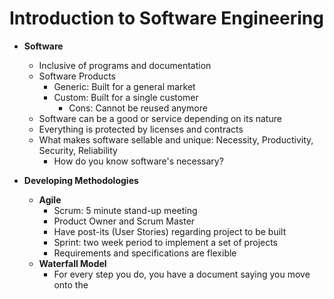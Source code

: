 # Introduction to Software Engineering

* **Software**
  * Inclusive of programs and documentation
  * Software Products
    * Generic: Built for a general market
    * Custom: Built for a single customer
      * Cons: Cannot be reused anymore
  * Software can be a good or service depending on its nature
  * Everything is protected by licenses and contracts
  * What makes software sellable and unique: Necessity, Productivity, Security, Reliability
    * How do you know software's necessary?

* **Developing Methodologies**
  * **Agile**
    * Scrum: 5 minute stand-up meeting
    * Product Owner and Scrum Master
    * Have post-its (User Stories) regarding project to be built
    * Sprint: two week period to implement a set of projects
    * Requirements and specifications are flexible
  * **Waterfall Model**
    * For every step you do, you have a document saying you move onto the 